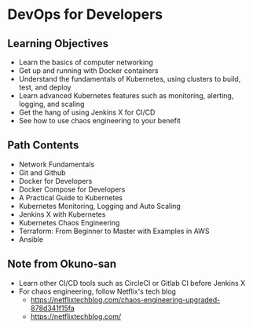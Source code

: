 # DevOps for Developers

## Learning Objectives

- Learn the basics of computer networking
- Get up and running with Docker containers
- Understand the fundamentals of Kubernetes, using clusters to build, test, and deploy
- Learn advanced Kubernetes features such as monitoring, alerting, logging, and scaling
- Get the hang of using Jenkins X for CI/CD
- See how to use chaos engineering to your benefit

## Path Contents

- Network Fundamentals
- Git and Github
- Docker for Developers
- Docker Compose for Developers
- A Practical Guide to Kubernetes
- Kubernetes Monitoring, Logging and Auto Scaling
- Jenkins X with Kubernetes
- Kubernetes Chaos Engineering
- Terraform: From Beginner to Master with Examples in AWS
- Ansible

## Note from Okuno-san

- Learn other CI/CD tools such as CircleCI or Gitlab CI before Jenkins X
- For chaos engineering, follow Netflix's tech blog
  - <https://netflixtechblog.com/chaos-engineering-upgraded-878d341f15fa>
  - <https://netflixtechblog.com/>
